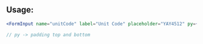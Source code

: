 ## Usage:

```jsx
<FormInput name="unitCode" label="Unit Code" placeholder="YAY4512" py={0} />

// py -> padding top and bottom
```
